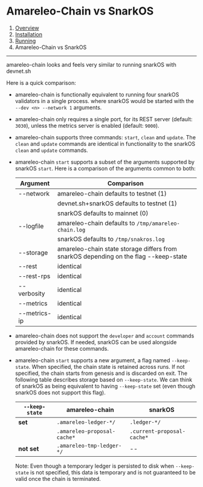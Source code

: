 # Amareleo-Chain vs SnarkOS

1. [Overview](./00_introduction.md)
1. [Installation](./01_intallation.md)
1. [Running](./02_running.md)
1. Amareleo-Chain vs SnarkOS

---

amareleo-chain looks and feels very similar to running snarkOS with devnet.sh

Here is a quick comparison:

* amareleo-chain is functionally equivalent to running four snarkOS validators in a single process.  where snarkOS would be started with the `--dev <n> --network 1` arguments.

* amareleo-chain only requires a single port, for its REST server (default: `3030`), unless the metrics server is enabled (default: `9000`).

* amareleo-chain supports three commands: `start`, `clean` and `update`. The `clean` and `update` commands are identical in functionality to the snarkOS `clean` and `update` commands. 

* amareleo-chain `start` supports a subset of the arguments supported by snarkOS `start`. Here is a comparison of the arguments common to both:

    | Argument | Comparison |
    |----------|------------|
    | --network | amareleo-chain defaults to testnet (1) |
    | | devnet.sh+snarkOS defaults to testnet (1) |
    | | snarkOS defaults to mainnet (0) |
    | --logfile | amareleo-chain defaults to `/tmp/amareleo-chain.log` |
    | | snarkOS defaults to `/tmp/snakros.log` |
    | --storage | amareleo-chain state storage differs from snarkOS depending on the flag --keep-state |
    | --rest | identical |
    | --rest-rps | identical |
    | --verbosity | identical |
    | --metrics | identical |
    | --metrics-ip | identical |

* amareleo-chain does not support the `developer` and `account` commands provided by snarkOS. If needed, snarkOS can be used alongside amareleo-chain for these commands.

* amareleo-chain `start` supports a new argument, a flag named `--keep-state`. When specified, the chain state is retained across runs. If not specified, the chain starts from genesis and is discarded on exit. The following table describes storage based on `--keep-state`. We can think of snarkOS as being equivalent to having `--keep-state` set (even though snarkOS does not support this flag).

    | `--keep-state` | amareleo-chain | snarkOS |
    |----------------|----------------|----------|
    | __set__ | `.amareleo-ledger-*/` | `.ledger-*/` |
    | | `.amareleo-proposal-cache*` | `.current-proposal-cache*` |
    | __not set__ | `.amareleo-tmp-ledger-*/` | -- |

    Note: Even though a temporary ledger is persisted to disk when `--keep-state` is not specified, this data is temporary and is not guaranteed to be valid once the chain is terminated.